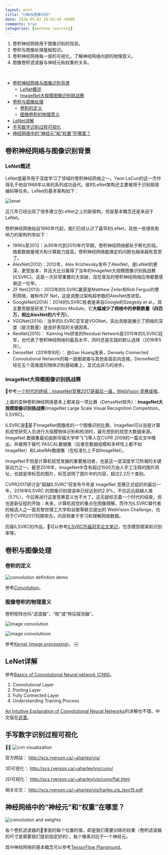 ```yaml
---
layout: post
title: "CNN与图像识别"
date: 2018-05-02 18:55:44 +0800
comments: true
categories: [machine learning]
---
```


1. 卷积神经网络用于图像识别的现状。
2. 卷积与图像处理基础知识。
3. 卷积神经网络每一层的可视化，了解神经网络内部的物理意义。
4. 图像卷积滤波器与神经元和权重的关系。

<!-- more -->

<br>

<!-- TOC -->

- [卷积神经网络与图像识别背景](#卷积神经网络与图像识别背景)
    - [LeNet概述](#lenet概述)
    - [ImageNet大规模图像识别挑战赛](#imagenet大规模图像识别挑战赛)
- [卷积与图像处理](#卷积与图像处理)
    - [卷积的定义](#卷积的定义)
    - [图像卷积的物理意义](#图像卷积的物理意义)
- [LeNet详解](#lenet详解)
- [手写数字识别过程可视化](#手写数字识别过程可视化)
- [神经网络中的“神经元”和“权重”在哪里？](#神经网络中的神经元和权重在哪里)

<!-- /TOC -->

<a id="markdown-卷积神经网络与图像识别背景" name="卷积神经网络与图像识别背景"></a>
## 卷积神经网络与图像识别背景

<a id="markdown-lenet概述" name="lenet概述"></a>
### LeNet概述

LeNet是最早用于深度学习了领域的卷积神经网络之一。Yann LeCun的这一杰作得名于他自1988年以来的系列成功迭代。彼时LeNet架构还主要被用于识别邮政编码等任务。LeNet的基本架构如下：

![lenet](/images/201805lenet.jpg)

近几年已经出现了很多建立在LeNet之上的新架构，但是基本概念还是来自于LeNet。

卷积神经网络始自1990年代起，我们已经认识了最早的LeNet，其他一些很有影响力的架构列举如下：

* 1990s至2012：从90年代到2010年代早期，卷积神经网络都处于孵化阶段。随着数据量增大和计算能力提高，卷积神经网络能搞定的问题也越来越有意思了。
* AlexNet(2012)：2012年，Alex Krizhevsky发布了AlexNet，是LeNet的更深、更宽版本，并且大比分赢得了当年的ImageNet大规模图像识别挑战赛(ILSVRC)。这是一次非常重要的大突破，现在普及的卷积神经网络应用都要感谢这一壮举。
* ZF Net(2013)：2013年的ILSVRC赢家是Matthew Zeiler和Rob Fergus的卷积网络，被称作ZF Net，这是调整过架构超参数的AlexNet改进型。
* GoogleNet(2014)：2014的ILSVRC胜者是来自Google的Szegedy et al.。其主要贡献是研发了Inception Module，它**大幅减少了网络中的参数数量（四百万，相比AlexNet的六千万）**。
* VGGNet(2014)：当年的ILSVRC亚军是VGGNet，突出贡献是展示了网络的深度（层次数量）是良好表现的关键因素。
* ResNet(2015)： Kaiming He研发的Residual Network是2015年的ILSVRC冠军，也代表了卷积神经网络的最高水平，同时还是实践的默认选择（2016年5月）。
* DenseNet（2016年8月）： 由Gao Huang发表，Densely Connected Convolutional Network的每一层都直接与其他各层前向连接。DenseNet已经在五个高难度的物体识别基础集上，显式出非凡的进步。

<a id="markdown-imagenet大规模图像识别挑战赛" name="imagenet大规模图像识别挑战赛"></a>
### ImageNet大规模图像识别挑战赛

参考[一个时代的终结：ImageNet竞赛2017是最后一届，WebVision 竞赛或接](http://www.sohu.com/a/143751643_473283)。

上面的变种卷积神经网络基本上都来自一项比赛（DenseNet除外）：**ImageNet大规模图像识别挑战赛**(ImageNet Large Scale Visual Recognition Competition，ILSVRC)。

ILSVRC是基于ImageNet图像库的一个图像识别比赛。ImageNet可以说是计算机视觉研究人员进行大规模物体识别和检测时，最先想到的视觉大数据来源。ImageNet 数据集最初由斯坦福大学李飞飞等人在CVPR 2009的一篇论文中推出，并被用于替代 PASCAL数据集（后者在数据规模和多样性上都不如 ImageNet）和LabelMe数据集（在标准化上不如ImageNet）。

ImageNet不但是计算机视觉发展的重要推动者，也是这一波深度学习热潮的关键驱动力之一。截至2016年，ImageNet中含有超过1500万由人手工注释的图片网址，也就是带标签的图片，标签说明了图片中的内容，超过2.2万个类别。

CVPR2017研讨会“超越ILSVRC”将宣布今年是 ImageNet 竞赛正式组织的最后一年，2016年ILSVRC 的图像识别错误率已经达到约2.9%，不仅远远超越人类（5.1%），今后再进行这类竞赛意义也不大了。这无疑标志着一个时代的结束，但也是新征程的开始：未来，计算机视觉的重点在图像理解，而作为ILSVRC替代者的候选人之一是苏黎世理工大学和谷歌等联合提出的 WebVision Challenge，也将于CVPR2017同期举办，内容侧重于学习和理解网络数据。

历届ILSVRC的作品，可以参考[ILSVRC历届冠军论文笔记](https://blog.csdn.net/kangroger/article/details/56522132)，包含模型框架和识别率等。

<a id="markdown-卷积与图像处理" name="卷积与图像处理"></a>
## 卷积与图像处理

<a id="markdown-卷积的定义" name="卷积的定义"></a>
### 卷积的定义

![convolution definition demo](/images/201805convolution_definition.gif)

参考[Convolution](https://en.wikipedia.org/wiki/Convolution)。

<a id="markdown-图像卷积的物理意义" name="图像卷积的物理意义"></a>
### 图像卷积的物理意义

卷积矩阵也叫“滤波器”、“核”或“特征探测器”。

![image convolution](/images/201805kernel_convolution.jpg)

![image convolutioon](/images/201805image_convolution.jpg)

参考[Kernel (image processing)](https://en.wikipedia.org/wiki/Kernel_(image_processing))。
￼

<a id="markdown-lenet详解" name="lenet详解"></a>
## LeNet详解

参考[Basics of Convolutional Neural network (CNN)](http://cv-tricks.com/tensorflow-tutorial/training-convolutional-neural-network-for-image-classification/)。

1. Convolutional Layer
2. Pooling Layer
3. Fully Connected Layer
4. Understanding Training Process

[An Intuitive Explanation of Convolutional Neural Networks](https://ujjwalkarn.me/2016/08/11/intuitive-explanation-convnets/)的讲解也不错，中文版在[这里](https://blog.csdn.net/lcy7289786/article/details/68958111)。

<a id="markdown-手写数字识别过程可视化" name="手写数字识别过程可视化"></a>
## 手写数字识别过程可视化

![cnn visualization](/images/201805cnn_visualization.jpg)

官方网站：
http://scs.ryerson.ca/~aharley/vis/

3D可视化：
http://scs.ryerson.ca/~aharley/vis/conv/

2D可视化：
http://scs.ryerson.ca/~aharley/vis/conv/flat.html

相关论文：
http://scs.ryerson.ca/~aharley/vis/harley_vis_isvc15.pdf

<a id="markdown-神经网络中的神经元和权重在哪里" name="神经网络中的神经元和权重在哪里"></a>
## 神经网络中的“神经元”和“权重”在哪里？

![convolution and weights](/images/201805convolution_weights.jpg)

各个卷机滤波器的里面的每个位置的值，即是我们需要训练的权重（卷积滤波器的尺寸是需要我们提前指定好的），每个像素对应于一个神经元。

其中神经网络的基本概念可以参考[TensorFlow Playground](http://playground.tensorflow.org/)。

